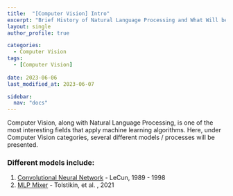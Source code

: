 ```yaml
---
title:  "[Computer Vision] Intro"
excerpt: "Brief History of Natural Language Processing and What Will be Presented Here"
layout: single
author_profile: true

categories:
  - Computer Vision
tags:
  - [Computer Vision]
 
date: 2023-06-06
last_modified_at: 2023-06-07

sidebar:
  nav: "docs"
---
```


Computer Vision, along with Natural Language Processing, is one of the most interesting fields that apply machine learning algorithms.
Here, under Computer Vision categories, several different models / processes will be presented.

<h3>Different models include:</h3>

1. [Convolutional Neural Network](https://jaehwan-c.github.io/computer%20vision/CNN) - LeCun, 1989 - 1998
2. [MLP Mixer](https://jaehwan-c.github.io/computer%20vision/MLP_Mixer) - Tolstikin, et al. , 2021